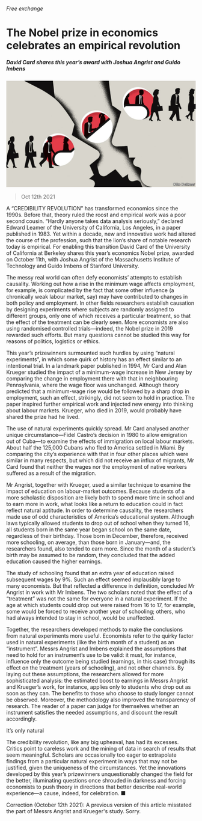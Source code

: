 ###### Free exchange

# The Nobel prize in economics celebrates an empirical revolution 

##### David Card shares this year’s award with Joshua Angrist and Guido Imbens 

![image](images/20211016_fnd000.jpg) 

> Oct 12th 2021 

A “CREDIBILITY REVOLUTION” has transformed economics since the 1990s. Before that, theory ruled the roost and empirical work was a poor second cousin. “Hardly anyone takes data analysis seriously,” declared Edward Leamer of the University of California, Los Angeles, in a paper published in 1983. Yet within a decade, new and innovative work had altered the course of the profession, such that the lion’s share of notable research today is empirical. For enabling this transition David Card of the University of California at Berkeley shares this year’s economics Nobel prize, awarded on October 11th, with Joshua Angrist of the Massachusetts Institute of Technology and Guido Imbens of Stanford University.

The messy real world can often defy economists’ attempts to establish causality. Working out how a rise in the minimum wage affects employment, for example, is complicated by the fact that some other influence (a chronically weak labour market, say) may have contributed to changes in both policy and employment. In other fields researchers establish causation by designing experiments where subjects are randomly assigned to different groups, only one of which receives a particular treatment, so that the effect of the treatment can be clearly seen. More economists are also using randomised controlled trials—indeed, the Nobel prize in 2019 rewarded such efforts. But many questions cannot be studied this way for reasons of politics, logistics or ethics.


This year’s prizewinners surmounted such hurdles by using “natural experiments”, in which some quirk of history has an effect similar to an intentional trial. In a landmark paper published in 1994, Mr Card and Alan Krueger studied the impact of a minimum-wage increase in New Jersey by comparing the change in employment there with that in neighbouring Pennsylvania, where the wage floor was unchanged. Although theory predicted that a minimum-wage rise would be followed by a sharp drop in employment, such an effect, strikingly, did not seem to hold in practice. The paper inspired further empirical work and injected new energy into thinking about labour markets. Krueger, who died in 2019, would probably have shared the prize had he lived.

The use of natural experiments quickly spread. Mr Card analysed another unique circumstance—Fidel Castro’s decision in 1980 to allow emigration out of Cuba—to examine the effects of immigration on local labour markets. About half the 125,000 Cubans who fled to America settled in Miami. By comparing the city’s experience with that in four other places which were similar in many respects, but which did not receive an influx of migrants, Mr Card found that neither the wages nor the employment of native workers suffered as a result of the migration.

Mr Angrist, together with Krueger, used a similar technique to examine the impact of education on labour-market outcomes. Because students of a more scholastic disposition are likely both to spend more time in school and to earn more in work, what looks like a return to education could in fact reflect natural aptitude. In order to determine causality, the researchers made use of odd characteristics of America’s educational system. Although laws typically allowed students to drop out of school when they turned 16, all students born in the same year began school on the same date, regardless of their birthday. Those born in December, therefore, received more schooling, on average, than those born in January—and, the researchers found, also tended to earn more. Since the month of a student’s birth may be assumed to be random, they concluded that the added education caused the higher earnings.

The study of schooling found that an extra year of education raised subsequent wages by 9%. Such an effect seemed implausibly large to many economists. But that reflected a difference in definition, concluded Mr Angrist in work with Mr Imbens. The two scholars noted that the effect of a “treatment” was not the same for everyone in a natural experiment. If the age at which students could drop out were raised from 16 to 17, for example, some would be forced to receive another year of schooling; others, who had always intended to stay in school, would be unaffected.

Together, the researchers developed methods to make the conclusions from natural experiments more useful. Economists refer to the quirky factor used in natural experiments (like the birth month of a student) as an “instrument”. Messrs Angrist and Imbens explained the assumptions that need to hold for an instrument’s use to be valid: it must, for instance, influence only the outcome being studied (earnings, in this case) through its effect on the treatment (years of schooling), and not other channels. By laying out these assumptions, the researchers allowed for more sophisticated analysis: the estimated boost to earnings in Messrs Angrist and Krueger’s work, for instance, applies only to students who drop out as soon as they can. The benefits to those who choose to study longer cannot be observed. Moreover, the methodology also improved the transparency of research. The reader of a paper can judge for themselves whether an instrument satisfies the needed assumptions, and discount the result accordingly.

It’s only natural

The credibility revolution, like any big upheaval, has had its excesses. Critics point to careless work and the mining of data in search of results that seem meaningful. Scholars are occasionally too eager to extrapolate findings from a particular natural experiment in ways that may not be justified, given the uniqueness of the circumstances. Yet the innovations developed by this year’s prizewinners unquestionably changed the field for the better, illuminating questions once shrouded in darkness and forcing economists to push theory in directions that better describe real-world experience—a cause, indeed, for celebration. ■

Correction (October 12th 2021): A previous version of this article misstated the part of Messrs Angrist and Krueger's study. Sorry. 


